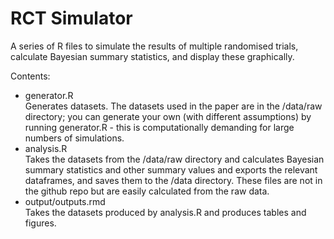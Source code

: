# RCT Simulator

A series of R files to simulate the results of multiple randomised trials, calculate Bayesian summary statistics, and display these graphically.

Contents:
* generator.R  
Generates datasets. The datasets used in the paper are in the /data/raw directory; you can generate your own (with different assumptions) by running generator.R - this is computationally demanding for large numbers of simulations.
* analysis.R  
Takes the datasets from the /data/raw directory and calculates Bayesian summary statistics and other summary values and exports the relevant dataframes, and saves them to the /data directory. These files are not in the github repo but are easily calculated from the raw data.
* output/outputs.rmd  
Takes the datasets produced by analysis.R and produces tables and figures.
